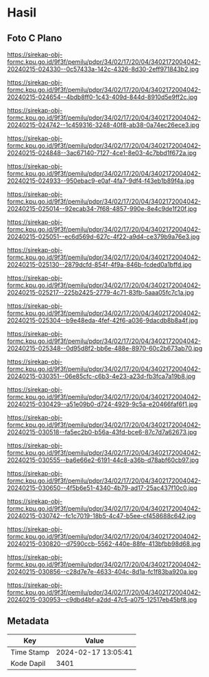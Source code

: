 # Hasil

## Foto C Plano

https://sirekap-obj-formc.kpu.go.id/9f3f/pemilu/pdpr/34/02/17/20/04/3402172004042-20240215-024330--0c57433a-142c-4326-8d30-2eff971843b2.jpg

https://sirekap-obj-formc.kpu.go.id/9f3f/pemilu/pdpr/34/02/17/20/04/3402172004042-20240215-024654--4bdb8ff0-1c43-409d-844d-8910d5e9ff2c.jpg

https://sirekap-obj-formc.kpu.go.id/9f3f/pemilu/pdpr/34/02/17/20/04/3402172004042-20240215-024742--1c459316-3248-40f8-ab38-0a74ec26ece3.jpg

https://sirekap-obj-formc.kpu.go.id/9f3f/pemilu/pdpr/34/02/17/20/04/3402172004042-20240215-024848--3ac67140-7127-4ce1-8e03-4c7bbd1f672a.jpg

https://sirekap-obj-formc.kpu.go.id/9f3f/pemilu/pdpr/34/02/17/20/04/3402172004042-20240215-024933--950ebac9-e0af-4fa7-9df4-f43eb1b89f4a.jpg

https://sirekap-obj-formc.kpu.go.id/9f3f/pemilu/pdpr/34/02/17/20/04/3402172004042-20240215-025014--92ecab34-7f68-4857-990e-8e4c9de1f20f.jpg

https://sirekap-obj-formc.kpu.go.id/9f3f/pemilu/pdpr/34/02/17/20/04/3402172004042-20240215-025051--ec6d569d-627c-4f22-a9d4-ce379b9a76e3.jpg

https://sirekap-obj-formc.kpu.go.id/9f3f/pemilu/pdpr/34/02/17/20/04/3402172004042-20240215-025130--2879dcfd-854f-4f9a-846b-fcded0a1bffd.jpg

https://sirekap-obj-formc.kpu.go.id/9f3f/pemilu/pdpr/34/02/17/20/04/3402172004042-20240215-025217--225b2425-2779-4c71-83fb-5aaa05fc7c1a.jpg

https://sirekap-obj-formc.kpu.go.id/9f3f/pemilu/pdpr/34/02/17/20/04/3402172004042-20240215-025304--b9e48eda-4fef-42f6-a036-9dacdb8b8a4f.jpg

https://sirekap-obj-formc.kpu.go.id/9f3f/pemilu/pdpr/34/02/17/20/04/3402172004042-20240215-025348--0d95d8f2-bb6e-488e-8970-60c2b673ab70.jpg

https://sirekap-obj-formc.kpu.go.id/9f3f/pemilu/pdpr/34/02/17/20/04/3402172004042-20240215-030351--06e85cfc-c6b3-4e23-a23d-fb3fca7a19b8.jpg

https://sirekap-obj-formc.kpu.go.id/9f3f/pemilu/pdpr/34/02/17/20/04/3402172004042-20240215-030429--a51e09b0-d724-4929-9c5a-e20466faf6f1.jpg

https://sirekap-obj-formc.kpu.go.id/9f3f/pemilu/pdpr/34/02/17/20/04/3402172004042-20240215-030518--fa5ec2b0-b56a-43fd-bce6-87c7d7a62673.jpg

https://sirekap-obj-formc.kpu.go.id/9f3f/pemilu/pdpr/34/02/17/20/04/3402172004042-20240215-030555--ba6e66e2-6191-44c8-a36b-d78abf60cb97.jpg

https://sirekap-obj-formc.kpu.go.id/9f3f/pemilu/pdpr/34/02/17/20/04/3402172004042-20240215-030650--4f5b6e51-4340-4b79-ad17-25ac437f10c0.jpg

https://sirekap-obj-formc.kpu.go.id/9f3f/pemilu/pdpr/34/02/17/20/04/3402172004042-20240215-030742--fc1c7019-18b5-4c47-b5ee-cf458688c642.jpg

https://sirekap-obj-formc.kpu.go.id/9f3f/pemilu/pdpr/34/02/17/20/04/3402172004042-20240215-030820--d7590ccb-5562-440e-88fe-413bfbb98d68.jpg

https://sirekap-obj-formc.kpu.go.id/9f3f/pemilu/pdpr/34/02/17/20/04/3402172004042-20240215-030856--c28d7e7e-4633-404c-8d1a-fc1f83ba920a.jpg

https://sirekap-obj-formc.kpu.go.id/9f3f/pemilu/pdpr/34/02/17/20/04/3402172004042-20240215-030953--c9dbd4bf-a2dd-47c5-a075-12517eb45bf8.jpg


## Metadata

| Key        | Value               |
| ---------- | ------------------- |
| Time Stamp | 2024-02-17 13:05:41 |
| Kode Dapil | 3401                |



